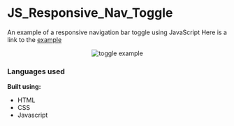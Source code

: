 # JS_Responsive_Nav_Toggle

An example of a responsive navigation bar toggle using JavaScript
Here is a link to the [example](https://bt521.github.io/js_responsive_nav_toggle/)

<p align="center">
<img src="https://media.giphy.com/media/yaKRg3jzm49OYxHAUT/giphy.gif" alt="toggle example"/>
</p>

### Languages used

**Built using:**

- HTML
- CSS
- Javascript
